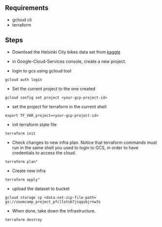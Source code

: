 ## Requirements
- gcloud cli
- terraform

## Steps

- Download the Helsinki City bikes data set from [kaggle](https://www.kaggle.com/datasets/geometrein/helsinki-city-bikes?resource=download)

- in Google-Cloud-Services console, create a new project.

- login to gcs using gcloud tool
```shell
gcloud auth login
```

- Set the current project to the one created
```shell
gcloud config set project <your-gcp-project-id>
```

- set the project for terraform in the current shell
```shell
export TF_VAR_project=<your-gcp-project-id>
```

- init terraform state file
```shell
terraform init
```

- Check changes to new infra plan. Notice that terraform commands must run in the same shell you used to login to GCS, in order to have credentials to access the cloud.
```shell
terraform plan"
```

- Create new infra
```shell
terraform apply"
```

- upload the dataset to bucket
```shell
gcloud storage cp <data-set-zip-file-path> gs://zoomcamp_project_pfcllotsb7jsqqvbjrnw3s
```

- When done, take down the infrastructure.
```shell
terraform destroy
```


